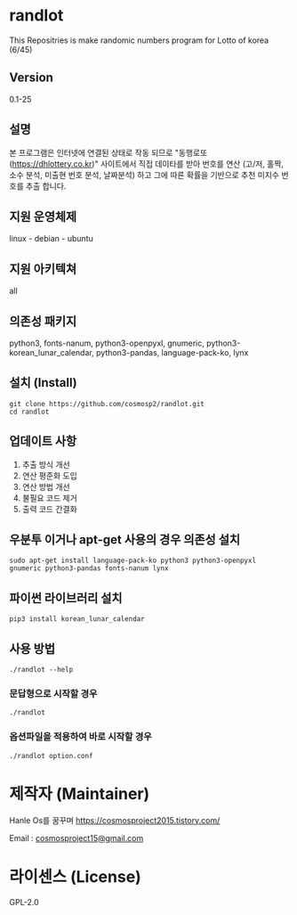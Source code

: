 # randlot

This Repositries is make randomic numbers program for Lotto of korea (6/45)

## Version

0.1-25

## 설명

본 프로그램은 인터넷에 연결된 상태로 작동 되므로 "동행로또(https://dhlottery.co.kr)" 사이트에서 직접 데이타를 받아 번호를 연산 (고/저, 홀짝,소수 분석, 미출현 번호 분석, 날짜분석) 하고 그에 따른 확률을 기반으로 추천 미지수 번호를 추출 합니다.

## 지원 운영체제

linux - debian - ubuntu

## 지원 아키텍쳐

all

## 의존성 패키지

python3, fonts-nanum, python3-openpyxl, gnumeric, python3-korean_lunar_calendar, python3-pandas, language-pack-ko, lynx

## 설치 (Install)

	git clone https://github.com/cosmosp2/randlot.git
	cd randlot
	
## 업데이트 사항 

1. 추출 방식 개선
2. 연산 평준화 도입
3. 연산 방법 개선
4. 불필요 코드 제거
5. 출력 코드 간결화

## 우분투 이거나 apt-get 사용의 경우 의존성 설치

	sudo apt-get install language-pack-ko python3 python3-openpyxl gnumeric python3-pandas fonts-nanum lynx

## 파이썬 라이브러리 설치

	pip3 install korean_lunar_calendar

## 사용 방법

	./randlot --help

### 문답형으로 시작할 경우

	./randlot 

### 옵션파일을 적용하여 바로 시작할 경우

	./randlot option.conf

# 제작자 (Maintainer)

Hanle Os를 꿈꾸며  https://cosmosproject2015.tistory.com/

Email : cosmosproject15@gmail.com

# 라이센스 (License)

GPL-2.0


